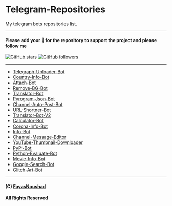 # Telegram-Repositories

My telegram bots repositories list.

---

#### Please add your 🌟 for the repository to support the project and please follow me

[![GitHub stars](https://img.shields.io/github/stars/FayasNoushad/Telegram-Repositories.svg?style=social&label=Star)](https://github.com/FayasNoushad/Telegram-Repositories/stargazers) [![GitHub followers](https://img.shields.io/github/followers/FayasNoushad.svg?style=social&label=Follow)](https://github.com/FayasNoushad?tab=followers)

---

- [Telegraph-Uploader-Bot](https://github.com/FayasNoushad/Telegraph-Uploader-Bot)
- [Country-Info-Bot](https://github.com/FayasNoushad/Country-Info-Bot)
- [Attach-Bot](https://github.com/FayasNoushad/Attach-Bot)
- [Remove-BG-Bot](https://github.com/FayasNoushad/Remove-BG-Bot)
- [Translator-Bot](https://github.com/FayasNoushad/Translator-Bot)
- [Pyrogram-Json-Bot](https://github.com/FayasNoushad/Pyrogram-Json-Bot)
- [Channel-Auto-Post-Bot](https://github.com/FayasNoushad/Channel-Auto-Post-Bot)
- [URL-Shortner-Bot](https://github.com/FayasNoushad/URL-Shortner-Bot)
- [Translator-Bot-V2](https://github.com/FayasNoushad/Translator-Bot-V2)
- [Calculator-Bot](https://github.com/FayasNoushad/Calculator-Bot)
- [Corona-Info-Bot](https://github.com/FayasNoushad/Corona-Info-Bot)
- [Info-Bot](https://github.com/FayasNoushad/Info-Bot)
- [Channel-Message-Editor](https://github.com/FayasNoushad/Channel-Message-Editor)
- [YouTube-Thumbnail-Downloader](https://github.com/FayasNoushad/YouTube-Thumbnail-Downloader)
- [PyPi-Bot](https://github.com/FayasNoushad/PyPi-Bot)
- [Python-Evaluate-Bot](https://github.com/FayasNoushad/Python-Evaluate-Bot)
- [Movie-Info-Bot](https://github.com/FayasNoushad/Movie-Info-Bot)
- [Google-Search-Bot](https://github.com/FayasNoushad/Google-Search-Bot)
- [Glitch-Art-Bot](https://github.com/FayasNoushad/Glitch-Art-Bot)

---

#### (C) [FayasNoushad](https://github.com/FayasNoushad)
#### All Rights Reserved

